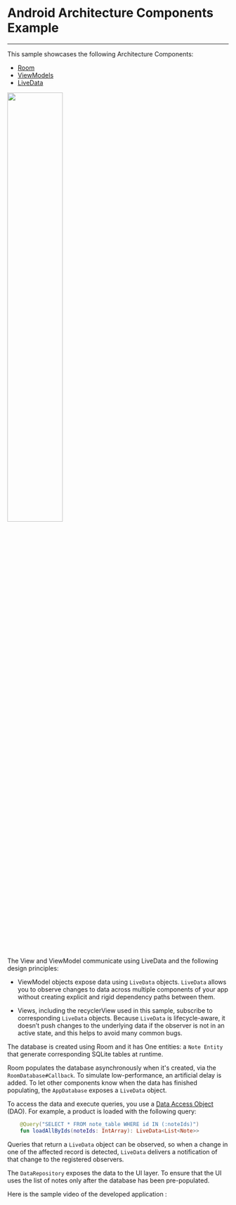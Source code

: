 # Android Architecture Components Example
-------------------------------------------------

This sample showcases the following Architecture Components:

* [Room](https://developer.android.com/topic/libraries/architecture/room.html)
* [ViewModels](https://developer.android.com/reference/android/arch/lifecycle/ViewModel.html)
* [LiveData](https://developer.android.com/reference/android/arch/lifecycle/LiveData.html)

<img src="https://developer.android.com/codelabs/android-room-with-a-view-kotlin/img/8e4b761713e3a76b.png" width="50%">


The View and ViewModel communicate  using LiveData and the following design principles:
* ViewModel objects expose data using `LiveData` objects. `LiveData` allows you to observe changes to data across multiple components of your app without creating explicit and rigid dependency paths between them.

* Views, including the recyclerView  used in this sample, subscribe to corresponding `LiveData` objects. Because `LiveData` is lifecycle-aware, it doesn’t push changes to the underlying data if the observer is not in an active state, and this helps to avoid many common bugs.


The database is created using Room and it has One entities: a `Note Entity` that generate corresponding SQLite tables at runtime.

Room populates the database asynchronously when it's created, via the `RoomDatabase#Callback`. To simulate low-performance, an artificial delay is added. To let 
 other components know when the data has finished populating, the `AppDatabase` exposes a 
 `LiveData` object.

To access the data and execute queries, you use a [Data Access Object](https://developer.android.com/topic/libraries/architecture/room.html#daos) (DAO). For example, a product is loaded with the following query:

```kotlin
    @Query("SELECT * FROM note_table WHERE id IN (:noteIds)")
    fun loadAllByIds(noteIds: IntArray): LiveData<List<Note>>
```


Queries that return a `LiveData` object can be observed, so when  a change in one of the affected record is detected, `LiveData` delivers a notification of that change to the registered observers.

The `DataRepository` exposes the data to the UI layer. To ensure that the UI uses the list of notes only after the database has been pre-populated.

Here is the sample video of the developed application :



